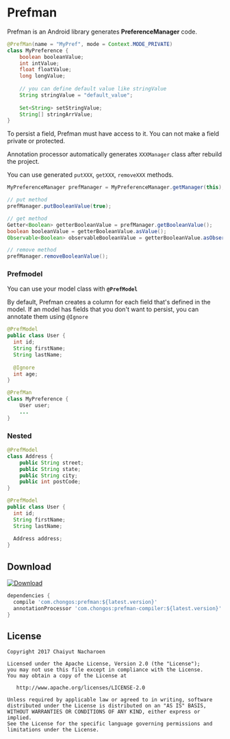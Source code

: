 Prefman
============

Prefman is an Android library generates **PreferenceManager** code.

```java
@PrefMan(name = "MyPref", mode = Context.MODE_PRIVATE)
class MyPreference {
    boolean booleanValue;
    int intValue;
    float floatValue;
    long longValue;
    
    // you can define default value like stringValue
    String stringValue = "default_value";
    
    Set<String> setStringValue;
    String[] stringArrValue;
}
```
To persist a field, Prefman must have access to it. You can not make a field private or protected.


Annotation processor automatically generates `XXXManager` class after rebuild the project.

You can use generated `putXXX`, `getXXX`, `removeXXX` methods.

```java
MyPreferenceManager prefManager = MyPreferenceManager.getManager(this);

// put method
prefManager.putBooleanValue(true);

// get method
Getter<Boolean> getterBooleanValue = prefManager.getBooleanValue();
boolean booleanValue = getterBooleanValue.asValue();
Observable<Boolean> observableBooleanValue = getterBooleanValue.asObservable(); // RxJava Observable

// remove method
prefManager.removeBooleanValue(); 
```

### Prefmodel
You can use your model class with **`@PrefModel`**

By default, Prefman creates a column for each field that's defined in the model. If an model has fields that you don't want to persist, you can annotate them using `@Ignore`

```java
@PrefModel
public class User {
  int id;
  String firstName;
  String lastName;
  
  @Ignore
  int age;
}
```

```java
@PrefMan
class MyPreference {
    User user;
    ...
}
```

### Nested
```java
@PrefModel
class Address {
    public String street;
    public String state;
    public String city;
    public int postCode;
}

@PrefModel
public class User {
  int id;
  String firstName;
  String lastName;
  
  Address address;
}
```

Download
--------

[ ![Download](https://api.bintray.com/packages/chongos/maven/prefman/images/download.svg) ](https://bintray.com/chongos/maven/prefman/_latestVersion)
```groovy
dependencies {
  compile 'com.chongos:prefman:${latest.version}'
  annotationProcessor 'com.chongos:prefman-compiler:${latest.version}'
}
```

License
-------

    Copyright 2017 Chaiyut Nacharoen

    Licensed under the Apache License, Version 2.0 (the "License");
    you may not use this file except in compliance with the License.
    You may obtain a copy of the License at

       http://www.apache.org/licenses/LICENSE-2.0

    Unless required by applicable law or agreed to in writing, software
    distributed under the License is distributed on an "AS IS" BASIS,
    WITHOUT WARRANTIES OR CONDITIONS OF ANY KIND, either express or implied.
    See the License for the specific language governing permissions and
    limitations under the License.
